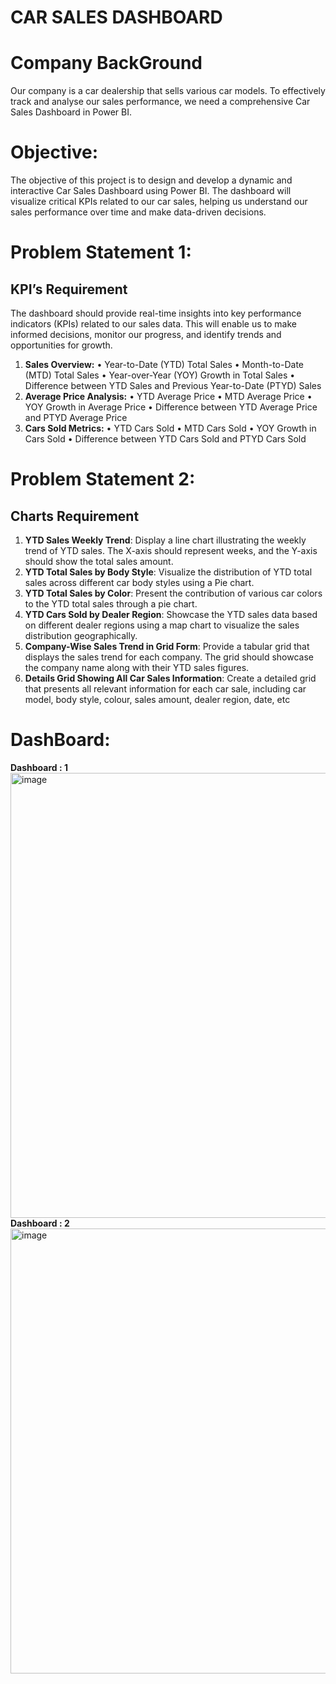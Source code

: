 # CAR SALES DASHBOARD

# Company BackGround
Our company is a car dealership that sells various car models. To effectively track and analyse our sales performance, we need a comprehensive Car Sales Dashboard in Power BI. 
# Objective: 
The objective of this project is to design and develop a dynamic and interactive Car Sales Dashboard using Power BI. The dashboard will visualize critical KPIs related to our car sales, helping us understand our sales performance over time and make data-driven decisions.
# Problem Statement 1:
## KPI’s Requirement
  The dashboard should provide real-time insights into key performance indicators (KPIs) related to our sales data. This will enable us to make informed decisions, monitor   our progress, and identify trends and opportunities for growth.
  1.	**Sales Overview:**
    •	Year-to-Date (YTD) Total Sales
    •	Month-to-Date (MTD) Total Sales
    •	Year-over-Year (YOY) Growth in Total Sales
    •	Difference between YTD Sales and Previous Year-to-Date (PTYD) Sales
  2.	**Average Price Analysis:**
    •	YTD Average Price
    •	MTD Average Price
    •	YOY Growth in Average Price
    •	Difference between YTD Average Price and PTYD Average Price
  3.	**Cars Sold Metrics:**
    •	YTD Cars Sold
    •	MTD Cars Sold
    •	YOY Growth in Cars Sold
    •	Difference between YTD Cars Sold and PTYD Cars Sold
# Problem Statement 2: 
## Charts Requirement

1.	**YTD Sales Weekly Trend**: Display a line chart illustrating the weekly trend of YTD sales. The X-axis should represent weeks, and the Y-axis should show the total sales amount.
2.	**YTD Total Sales by Body Style**: Visualize the distribution of YTD total sales across different car body styles using a Pie chart.
3.	**YTD Total Sales by Color**: Present the contribution of various car colors to the YTD total sales through a pie chart.
4.	**YTD Cars Sold by Dealer Region**: Showcase the YTD sales data based on different dealer regions using a map chart to visualize the sales distribution geographically.
5.	**Company-Wise Sales Trend in Grid Form**: Provide a tabular grid that displays the sales trend for each company. The grid should showcase the company name along with their YTD sales figures.
6.	**Details Grid Showing All Car Sales Information**: Create a detailed grid that presents all relevant information for each car sale, including car model, body style, colour, sales amount, dealer region, date, etc

# DashBoard:
**Dashboard : 1**
<img width="712" alt="image" src="https://github.com/sumeet0701/Car_Sales_Dashboard/assets/63961794/8d26a3a7-7a14-4788-9d2c-0a5f8df41bfd">
**Dashboard : 2** 
<img width="712" alt="image" src="https://github.com/sumeet0701/Car_Sales_Dashboard/assets/63961794/7f46d199-8368-47a3-8369-ea33b6037871">


